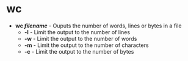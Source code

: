 # wc

- **wc *filename*** - Ouputs the number of words, lines or bytes in a file
	- **-l** - Limit the output to the number of lines
	- **-w** - Limit the output to the number of words
	- **-m** - Limit the output to the number of characters
	- **-c** - Limit the output to the number of bytes